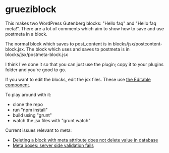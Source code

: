# grueziblock

This makes two WordPress Gutenberg blocks: "Hello faq" and "Hello faq meta!". There are a lot of comments which aim to show how to save and use postmeta in a block.

The normal block which saves to post_content is in blocks/jsx/postcontent-block.jsx. The block which uses and saves to postmeta is in blocks/jsx/postmeta-block.jsx

I think I've done it so that you can just use the plugin; copy it to your plugins folder and you're good to go.

If you want to edit the blocks, edit the jsx files. These use [the Editable component](https://wordpress.org/gutenberg/handbook/blocks/introducing-attributes-and-editable-fields/). 

To play around with it:
* clone the repo
* run "npm install"
* build using "grunt"
* watch the jsx files with "grunt watch"

Current issues relevant to meta:
* [Deleting a block with meta attribute does not delete value in database](https://github.com/WordPress/gutenberg/issues/4054)
* [Meta boxes: server side validation fails](https://github.com/WordPress/gutenberg/issues/3964)
